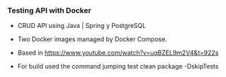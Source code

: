 
### Testing API with Docker

* CRUD API using Java | Spring y PostgreSQL
* Two Docker images managed by Docker Compose.

* Based in https://www.youtube.com/watch?v=uqBZEL9m2V4&t=922s
* For build used the command jumping test clean package -DskipTests
